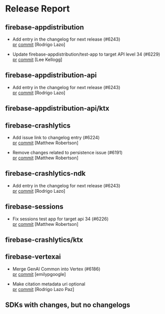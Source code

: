 # Release Report
## firebase-appdistribution
      
* Add entry in the changelog for next release (#6243)   
  [pr](https://github.com/firebase/firebase-android-sdk/pull/6243) [commit](https://github.com/firebase/firebase-android-sdk/commit/829dab38c3e50d91a417fa065eb7f036bd715911)  [Rodrigo Lazo]

* Update firebase-appdistribution/test-app to target API level 34 (#6229)   
  [pr](https://github.com/firebase/firebase-android-sdk/pull/6229) [commit](https://github.com/firebase/firebase-android-sdk/commit/2eb7cd7f52c0d610881ef1fc69de5f214f6b9f1b)  [Lee Kellogg]

## firebase-appdistribution-api
      
* Add entry in the changelog for next release (#6243)   
  [pr](https://github.com/firebase/firebase-android-sdk/pull/6243) [commit](https://github.com/firebase/firebase-android-sdk/commit/829dab38c3e50d91a417fa065eb7f036bd715911)  [Rodrigo Lazo]

## firebase-appdistribution-api/ktx
      

## firebase-crashlytics
      
* Add issue link to changelog entry (#6224)   
  [pr](https://github.com/firebase/firebase-android-sdk/pull/6224) [commit](https://github.com/firebase/firebase-android-sdk/commit/3ec4d00241f8a52035e25e462e45c4673779911f)  [Matthew Robertson]

* Remove changes related to persistence issue (#6191)   
  [pr](https://github.com/firebase/firebase-android-sdk/pull/6191) [commit](https://github.com/firebase/firebase-android-sdk/commit/4d6e112267814327da70b403113654d945436b90)  [Matthew Robertson]

## firebase-crashlytics-ndk
      
* Add entry in the changelog for next release (#6243)   
  [pr](https://github.com/firebase/firebase-android-sdk/pull/6243) [commit](https://github.com/firebase/firebase-android-sdk/commit/829dab38c3e50d91a417fa065eb7f036bd715911)  [Rodrigo Lazo]

## firebase-sessions
      
* Fix sessions test app for target api 34 (#6226)   
  [pr](https://github.com/firebase/firebase-android-sdk/pull/6226) [commit](https://github.com/firebase/firebase-android-sdk/commit/b994bd488f350c9bf552b4ab0b91d517ea4a8e08)  [Matthew Robertson]

## firebase-crashlytics/ktx
      

## firebase-vertexai
      
* Merge GenAI Common into Vertex (#6186)   
  [pr](https://github.com/firebase/firebase-android-sdk/pull/6186) [commit](https://github.com/firebase/firebase-android-sdk/commit/3afffc127b1f17a596ce94075bec82f7bd0268b7)  [emilypgoogle]

* Make citation metadata uri optional   
  [pr](https://github.com/firebase/firebase-android-sdk/pull/) [commit](https://github.com/firebase/firebase-android-sdk/commit/5fe51ebb554a9b141d65674be667935f01abd856)  [Rodrigo Lazo Paz]


## SDKs with changes, but no changelogs

